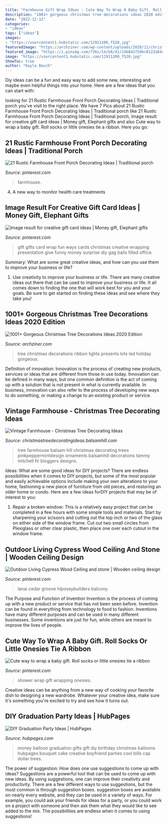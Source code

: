 ```yaml
---
title: "Farmhouse Gift Wrap Ideas : Cute Way To Wrap A Baby Gift. Roll Socks Or Little Onesies Tie A Ribbon"
description: "1001+ gorgeous christmas tree decorations ideas 2020 edition"
date: "2022-12-12"
categories:
- "ideas"
tags: ["ideas"]
images:
- "https://usercontent1.hubstatic.com/12911200_f520.jpg"
featuredImage: "https://archziner.com/wp-content/uploads/2020/11/christmas-tree-ideas-2020-lots-of-led-lights-on-tree-with-red-ribbon-presents-underneath-placed-next-to-fireplace.jpg"
featured_image: "https://i.pinimg.com/736x/14/b8/41/14b841f59bc0122a64caa1396550f10f.jpg"
image: "https://usercontent1.hubstatic.com/12911200_f520.jpg"
ShowToc: true
author: "Kayla Bauch"
---
```



Diy ideas can be a fun and easy way to add some new, interesting and maybe even helpful things into your home. Here are a few ideas that you can start with: 

	

		
looking for 21 Rustic Farmhouse Front Porch Decorating Ideas | Traditional porch you've visit to the right place. We have 7 Pics about 21 Rustic Farmhouse Front Porch Decorating Ideas | Traditional porch like 21 Rustic Farmhouse Front Porch Decorating Ideas | Traditional porch, Image result for creative gift card ideas | Money gift, Elephant gifts and also Cute way to wrap a baby gift. Roll socks or little onesies tie a ribbon. Here you go:
		
    
## 21 Rustic Farmhouse Front Porch Decorating Ideas | Traditional Porch

<img loading=lazy src="https://i.pinimg.com/736x/14/b8/41/14b841f59bc0122a64caa1396550f10f.jpg" onerror="this.onerror=null;this.src='https://tse2.mm.bing.net/th?id=OIP.DgKo6Wos3L0JTN_TpaD4mgHaLJ&amp;pid=15.1';" alt="21 Rustic Farmhouse Front Porch Decorating Ideas | Traditional porch">

_Source: pinterest.com_

>farmhouse. 

	

4. A new way to monitor health care treatments

    
## Image Result For Creative Gift Card Ideas | Money Gift, Elephant Gifts

<img loading=lazy src="https://i.pinimg.com/736x/5d/c6/0e/5dc60eae332a14cad2e6a5ab7df2fa98.jpg" onerror="this.onerror=null;this.src='https://tse3.mm.bing.net/th?id=OIP.E-r_14f52EUwj8nFxh3S6wHaJ3&amp;pid=15.1';" alt="Image result for creative gift card ideas | Money gift, Elephant gifts">

_Source: pinterest.com_

>gift gifts card wrap fun ways cards christmas creative wrapping presentation give funny money surprise diy gag balls filled office. 

	

Summary: What are some great creative ideas, and how can you use them to improve your business or life?
1. Use creativity to improve your business or life.
There are many creative ideas out there that can be used to improve your business or life. It all comes down to finding the one that will work best for you and your goals. Be sure to get started on finding these ideas and see where they take you!

    
## 1001+ Gorgeous Christmas Tree Decorations Ideas 2020 Edition

<img loading=lazy src="https://archziner.com/wp-content/uploads/2020/11/christmas-tree-ideas-2020-lots-of-led-lights-on-tree-with-red-ribbon-presents-underneath-placed-next-to-fireplace.jpg" onerror="this.onerror=null;this.src='https://tse2.mm.bing.net/th?id=OIP.CKziu6OeiQLj7hB9ttVyTwHaLL&amp;pid=15.1';" alt="1001+ Gorgeous Christmas Tree Decorations Ideas 2020 Edition">

_Source: archziner.com_

>tree christmas decorations ribbon lights presents lots led holiday gorgeous. 

	

Definition of innovation:
Innovation is the process of creating new products, services or ideas that are different from those in use today. Innovation can be defined in many ways, but one common definition is the act of coming up with a solution that is not present in what is currently available. In business, innovation can also refer to the process of developing new ways to do something, or making a change to an existing product or service.

    
## Vintage Farmhouse - Christmas Tree Decorating Ideas

<img loading=lazy src="http://christmastreedecoratingideas.balsamhill.com/wp-content/uploads/2018/02/pink-peppermint-balsam-hill-6.jpg" onerror="this.onerror=null;this.src='https://tse2.mm.bing.net/th?id=OIP._9k9pzFyHBRt2-A5LooKkwHaLH&amp;pid=15.1';" alt="Vintage Farmhouse - Christmas Tree Decorating Ideas">

_Source: christmastreedecoratingideas.balsamhill.com_

>tree farmhouse balsam hill christmas decorating trees pinkpeppermintdesign ornaments balsamhill decorations tammy mitchell fir bloggers designs. 

	

Ideas: What are some good ideas for DIY projects?
There are endless possibilities when it comes to DIY projects, but some of the most popular and easily achievable options include making your own alterations to your home, fashioning a new piece of furniture from old pieces, and restoring an older home or condo. Here are a few ideas forDIY projects that may be of interest to you: 
1. Repair a broken window: This is a relatively easy project that can be completed in a few hours with some simple tools and materials. Start by sharpening your scissors and cutting out the top inch or two of the glass on either side of the window frame. Cut out two small circles from Plexiglass or other clear plastic, then place one over each cutout in the window frame.

    
## Outdoor Living Cypress Wood Ceiling And Stone | Wooden Ceiling Design

<img loading=lazy src="https://i.pinimg.com/736x/d2/aa/be/d2aabef854a8aadfa6117e4a20d2c8fa.jpg" onerror="this.onerror=null;this.src='https://tse2.mm.bing.net/th?id=OIP.wN-QLpnj4vTxiqr1R8hvBgAAAA&amp;pid=15.1';" alt="Outdoor Living Cypress Wood Ceiling and stone | Wooden ceiling design">

_Source: pinterest.com_

>lanai cedar groove hlposeybuilders balcony. 

	

The Purpose and Function of Invention
Invention is the process of coming up with a new product or service that has not been seen before. Invention can be found in everything from technology to food to fashion. Inventions have many different purposes and can be used in many different businesses. Some inventions are just for fun, while others are meant to improve the lives of people.

    
## Cute Way To Wrap A Baby Gift. Roll Socks Or Little Onesies Tie A Ribbon

<img loading=lazy src="https://i.pinimg.com/736x/d0/f9/6b/d0f96b9671da73d448fee1be2faf94c5--party-decoration-parties-decorations.jpg" onerror="this.onerror=null;this.src='https://tse2.mm.bing.net/th?id=OIP.9S8dUr7lf75zs2kdwkOfVwHaJ3&amp;pid=15.1';" alt="Cute way to wrap a baby gift. Roll socks or little onesies tie a ribbon">

_Source: pinterest.com_

>shower wrap gift wrapping onesies. 

	

Creative ideas can be anything from a new way of cooking your favorite dish to designing a new wardrobe. Whatever your creative idea, make sure it's something you're excited to try and see how it turns out.

    
## DIY Graduation Party Ideas | HubPages

<img loading=lazy src="https://usercontent1.hubstatic.com/12911200_f520.jpg" onerror="this.onerror=null;this.src='https://tse4.mm.bing.net/th?id=OIP.r47RUdw7PpLAZSN42hz90QHaNJ&amp;pid=15.1';" alt="DIY Graduation Party Ideas | HubPages">

_Source: hubpages.com_

>money balloon graduation gifts gift diy birthday christmas balloons hubpages bouquet cake creative boyfriend parties cool bills cap dollar trees. 

	

The power of suggestion: How does one use suggestions to come up with ideas?
Suggestions are a powerful tool that can be used to come up with new ideas. By using suggestions, one can improve their creativity and productivity. There are a few different ways to use suggestions, but the most common is through suggestion boxes. suggestion boxes are available on nearly every website, and they can be used in a variety of ways. For example, you could ask your friends for ideas for a party, or you could work on a project with someone and then ask them what they would like to see added to the mix. The possibilities are endless when it comes to using suggestions!


